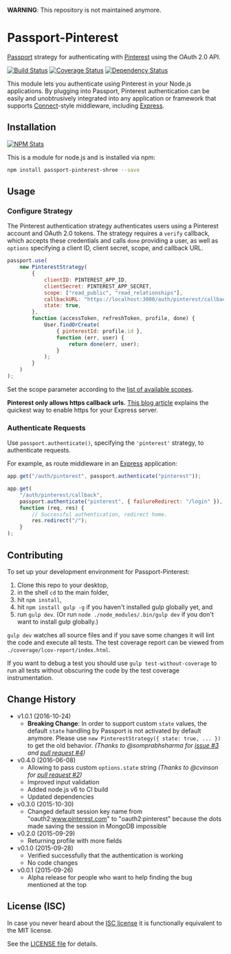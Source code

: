 **WARNING**: This repository is not maintained anymore.

# Passport-Pinterest

[Passport](https://github.com/jaredhanson/passport) strategy for authenticating with [Pinterest](https://www.pinterest.com) using the OAuth 2.0 API.

[![Build Status](https://img.shields.io/travis/analog-nico/passport-pinterest/master.svg?style=flat-square)](https://travis-ci.org/analog-nico/passport-pinterest)
[![Coverage Status](https://img.shields.io/coveralls/analog-nico/passport-pinterest.svg?style=flat-square)](https://coveralls.io/r/analog-nico/passport-pinterest)
[![Dependency Status](https://img.shields.io/david/analog-nico/passport-pinterest.svg?style=flat-square)](https://david-dm.org/analog-nico/passport-pinterest)

This module lets you authenticate using Pinterest in your Node.js applications. By plugging into Passport, Pinterest authentication can be easily and unobtrusively integrated into any application or framework that supports [Connect](http://www.senchalabs.org/connect/)-style middleware, including [Express](http://expressjs.com/).

## Installation

[![NPM Stats](https://nodei.co/npm/passport-pinterest.png?downloads=true)](https://npmjs.org/package/passport-pinterest)

This is a module for node.js and is installed via npm:

```bash
npm install passport-pinterest-shree --save
```

## Usage

### Configure Strategy

The Pinterest authentication strategy authenticates users using a Pinterest account and OAuth 2.0 tokens. The strategy requires a `verify` callback, which accepts these credentials and calls `done` providing a user, as well as `options` specifying a client ID, client secret, scope, and callback URL.

```js
passport.use(
    new PinterestStrategy(
        {
            clientID: PINTEREST_APP_ID,
            clientSecret: PINTEREST_APP_SECRET,
            scope: ["read_public", "read_relationships"],
            callbackURL: "https://localhost:3000/auth/pinterest/callback",
            state: true,
        },
        function (accessToken, refreshToken, profile, done) {
            User.findOrCreate(
                { pinterestId: profile.id },
                function (err, user) {
                    return done(err, user);
                }
            );
        }
    )
);
```

Set the scope parameter according to the [list of available scopes](https://developers.pinterest.com/docs/api/overview/#scopes).

**Pinterest only allows https callback urls.** [This blog article](http://blog.mgechev.com/2014/02/19/create-https-tls-ssl-application-with-express-nodejs/) explains the quickest way to enable https for your Express server.

### Authenticate Requests

Use `passport.authenticate()`, specifying the `'pinterest'` strategy, to authenticate requests.

For example, as route middleware in an [Express](http://expressjs.com/) application:

```js
app.get("/auth/pinterest", passport.authenticate("pinterest"));

app.get(
    "/auth/pinterest/callback",
    passport.authenticate("pinterest", { failureRedirect: "/login" }),
    function (req, res) {
        // Successful authentication, redirect home.
        res.redirect("/");
    }
);
```

## Contributing

To set up your development environment for Passport-Pinterest:

1. Clone this repo to your desktop,
2. in the shell `cd` to the main folder,
3. hit `npm install`,
4. hit `npm install gulp -g` if you haven't installed gulp globally yet, and
5. run `gulp dev`. (Or run `node ./node_modules/.bin/gulp dev` if you don't want to install gulp globally.)

`gulp dev` watches all source files and if you save some changes it will lint the code and execute all tests. The test coverage report can be viewed from `./coverage/lcov-report/index.html`.

If you want to debug a test you should use `gulp test-without-coverage` to run all tests without obscuring the code by the test coverage instrumentation.

## Change History

-   v1.0.1 (2016-10-24)
    -   **Breaking Change**: In order to support custom `state` values, the default `state` handling by Passport is not activated by default anymore. Please use `new PinterestStrategy({ state: true, ... })` to get the old behavior.
        _(Thanks to @somprabhsharma for [issue #3](https://github.com/shreeMahadikGit/passport-pinterest/issues/3) and [pull request #4](https://github.com/shreeMahadikGit/passport-pinterest/pull/4))_
-   v0.4.0 (2016-06-08)
    -   Allowing to pass custom `options.state` string
        _(Thanks to @cvinson for [pull request #2](https://github.com/shreeMahadikGit/passport-pinterest/pull/2))_
    -   Improved input validation
    -   Added node.js v6 to CI build
    -   Updated dependencies
-   v0.3.0 (2015-10-30)
    -   Changed default session key name from "oauth2:www.pinterest.com" to "oauth2:pinterest" because the dots made saving the session in MongoDB impossible
-   v0.2.0 (2015-09-29)
    -   Returning profile with more fields
-   v0.1.0 (2015-09-28)
    -   Verified successfully that the authentication is working
    -   No code changes
-   v0.0.1 (2015-09-26)
    -   Alpha release for people who want to help finding the bug mentioned at the top

## License (ISC)

In case you never heard about the [ISC license](http://en.wikipedia.org/wiki/ISC_license) it is functionally equivalent to the MIT license.

See the [LICENSE file](LICENSE) for details.
